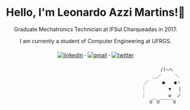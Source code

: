 
   

<h1 align="center">Hello, I'm Leonardo Azzi Martins!👋</h1>

<p align="center">Graduate Mechatronics Technician at IFSul Charqueadas in 2017.</p> 
<p align="center">I am currently a student of Computer Engineering at UFRGS.</p>


<div align="center">
  <a href=https://www.linkedin.com/in/leonardoazzi//>
    <img src="https://img.shields.io/badge/LinkedIn-0077B5?style=for-the-badge&logo=linkedin&logoColor=white" alt="linkedin" style="vertical-align:top; margin:6px 4px">
  </a>

  <a href="mailto:leoazzim@gmail.com">
    <img src="https://img.shields.io/badge/Gmail-D14836?style=for-the-badge&logo=gmail&logoColor=white" alt="gmail" style="vertical-align:top; margin:6px 4px">
  </a>

  <a href="https://www.twitter.com/leonardoazzi/">
    <img src="https://img.shields.io/badge/Twitter-1DA1F2?style=for-the-badge&logo=twitter&logoColor=white" alt="twitter" style="vertical-align:top; margin:6px 4px">
  </a>
</div>

                                                               /)―ヘ 
                                                            ＿／　　　＼
                                                         ／　　　●　　●丶
                                                        ｜　　　　　▼　 | 
                                                        ｜　　　　　w  ノ 
                                                           U￣U￣￣￣U
